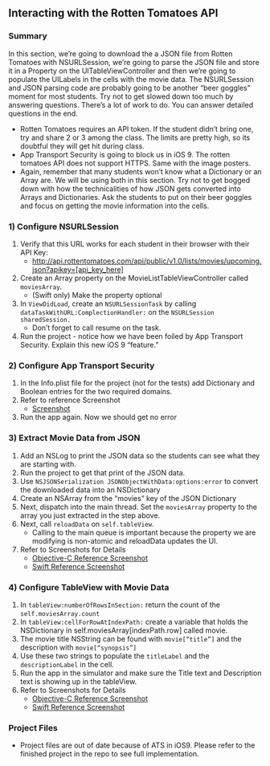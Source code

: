 ## Interacting with the Rotten Tomatoes API
### Summary
In this section, we’re going to download the a JSON file from Rotten Tomatoes with NSURLSession, we’re going to parse the JSON file and store it in a Property on the UITableViewController and then we’re going to populate the UILabels in the cells with the movie data. The NSURLSession and JSON parsing code are probably going to be another “beer goggles” moment for most students. Try not to get slowed down too much by answering questions. There’s a lot of work to do. You can answer detailed questions in the end.

* Rotten Tomatoes requires an API token. If the student didn’t bring one, try and share 2 or 3 among the class. The limits are pretty high, so its doubtful they will get hit during class.
* App Transport Security is going to block us in iOS 9. The rotten tomatoes API does not support HTTPS. Same with the image posters.
* Again, remember that many students won’t know what a Dictionary or an Array are. We will be using both in this section. Try not to get bogged down with how the technicalities of how JSON gets converted into Arrays and Dictionaries. Ask the students to put on their beer goggles and focus on getting the movie information into the cells.

### 1) Configure NSURLSession
1. Verify that this URL works for each student in their browser with their API Key:
	* http://api.rottentomatoes.com/api/public/v1.0/lists/movies/upcoming.json?apikey=[api_key_here]
1. Create an Array property on the MovieListTableViewController called ```moviesArray```.
	* (Swift only) Make the property optional
1. In ```ViewDidLoad```, create an ```NSURLSessionTask``` by calling ```dataTaskWithURL:ComplectionHandler:``` on the ```NSURLSession sharedSession.```
	* Don’t forget to call resume on the task.
1. Run the project - notice how we have been foiled by App Transport Security. Explain this new iOS 9 “feature.”

### 2) Configure App Transport Security
1. In the Info.plist file for the project (not for the tests) add Dictionary and Boolean entries for the two required domains.
1. Refer to reference Screenshot
	* [Screenshot](/ImagesForGuide/rottenTomatoesJSON02.png)
1. Run the app again. Now we should get no error

### 3) Extract Movie Data from JSON
1. Add an NSLog to print the JSON data so the students can see what they are starting with.
1. Run the project to get that print of the JSON data.
1. Use ```NSJSONSerialization JSONObjectWithData:options:error``` to convert the downloaded data into an NSDictionary
1. Create an NSArray from the “movies” key of the JSON Dictionary
1. Next, dispatch into the main thread. Set the ```moviesArray``` property to the array you just extracted in the step above.
1. Next, call ```reloadData``` on ```self.tableView```.
	* Calling to the main queue is important because the property we are modifying is non-atomic and reloadData updates the UI.
1. Refer to Screenshots for Details
	* [Objective-C Reference Screenshot](/ImagesForGuide/rottenTomatoesJSON01_objc.png)
	* [Swift Reference Screenshot](/ImagesForGuide/rottenTomatoesJSON01_swift.png)

### 4) Configure TableView with Movie Data
1. In ```tableView:numberOfRowsInSection:``` return the count of the ```self.moviesArray.count```
1. In ```tableView:cellForRowAtIndexPath:``` create a variable that holds the NSDictionary in self.moviesArray[indexPath.row] called movie.
1. The movie title NSString can be found with ```movie[“title”]``` and the description with  ```movie[“synopsis”]```
1. Use these two strings to populate the ```titleLabel``` and the ```descriptionLabel``` in the cell.
1. Run the app in the simulator and make sure the Title text and Description text is showing up in the tableView.
1. Refer to Screenshots for Details
	* [Objective-C Reference Screenshot](/ImagesForGuide/rottenTomatoesJSON01_objc.png)
	* [Swift Reference Screenshot](/ImagesForGuide/rottenTomatoesJSON01_swift.png)

### Project Files
* Project files are out of date because of ATS in iOS9. Please refer to the finished project in the repo to see full implementation.
